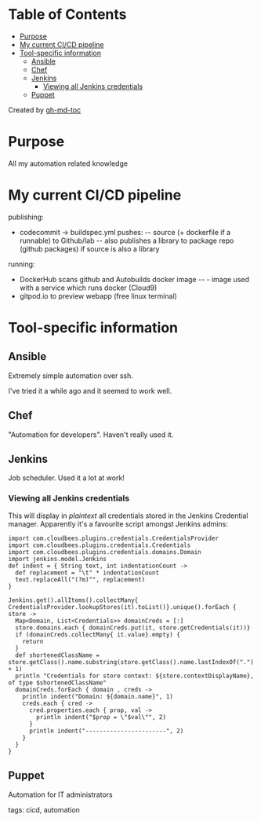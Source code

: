 
Table of Contents
=================

   * [Purpose](#purpose)
   * [My current CI/CD pipeline](#my-current-cicd-pipeline)
   * [Tool-specific information](#tool-specific-information)
      * [Ansible](#ansible)
      * [Chef](#chef)
      * [Jenkins](#jenkins)
         * [Viewing all Jenkins credentials](#viewing-all-jenkins-credentials)
      * [Puppet](#puppet)

Created by [gh-md-toc](https://github.com/ekalinin/github-markdown-toc)



# Purpose
All my automation related knowledge

# My current CI/CD pipeline

publishing:
- codecommit -> buildspec.yml pushes:
-- source (+ dockerfile if a runnable) to Github/lab
-- also publishes a library to package repo (github packages) if source is also a library

running:
- DockerHub scans github and Autobuilds docker image
-- - image used with a service which runs docker (Cloud9)
- gitpod.io to preview webapp (free linux terminal)

# Tool-specific information

## Ansible
Extremely simple automation over ssh.

I've tried it a while ago and it seemed to work well.

## Chef

"Automation for developers". Haven't really used it.

## Jenkins

Job scheduler. Used it a lot at work!

### Viewing all Jenkins credentials

This will display in _plaintext_ all credentials stored in the Jenkins
Credential manager. Apparently it's a favourite script amongst Jenkins admins:
```
import com.cloudbees.plugins.credentials.CredentialsProvider
import com.cloudbees.plugins.credentials.Credentials
import com.cloudbees.plugins.credentials.domains.Domain
import jenkins.model.Jenkins
def indent = { String text, int indentationCount ->
  def replacement = "\t" * indentationCount
  text.replaceAll("(?m)^", replacement)
}

Jenkins.get().allItems().collectMany{ CredentialsProvider.lookupStores(it).toList()}.unique().forEach { store ->
  Map<Domain, List<Credentials>> domainCreds = [:]
  store.domains.each { domainCreds.put(it, store.getCredentials(it))}
  if (domainCreds.collectMany{ it.value}.empty) {
    return
  }
  def shortenedClassName = store.getClass().name.substring(store.getClass().name.lastIndexOf(".") + 1)
  println "Credentials for store context: ${store.contextDisplayName}, of type $shortenedClassName"
  domainCreds.forEach { domain , creds ->
    println indent("Domain: ${domain.name}", 1)
    creds.each { cred ->
      cred.properties.each { prop, val ->
        println indent("$prop = \"$val\"", 2)
      }
      println indent("-----------------------", 2)
    }
  }
}
```

## Puppet

Automation for IT administrators

tags: cicd, automation